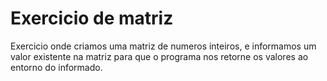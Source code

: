 # Exercicio de matriz
Exercicio onde criamos uma matriz de numeros inteiros, e informamos um valor existente na matriz para que o programa nos retorne os valores ao entorno do informado.
